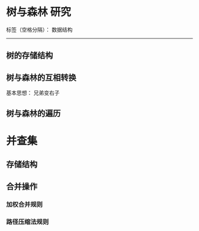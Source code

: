 # 树与森林 研究

标签（空格分隔）： 数据结构

---

## 树的存储结构

## 树与森林的互相转换
基本思想：
兄弟变右子

## 树与森林的遍历

# 并查集

## 存储结构

## 合并操作
### 加权合并规则

### 路径压缩法规则

